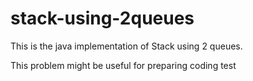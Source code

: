 # stack-using-2queues
This is the java implementation of Stack using 2 queues.

This problem might be useful for preparing coding test
